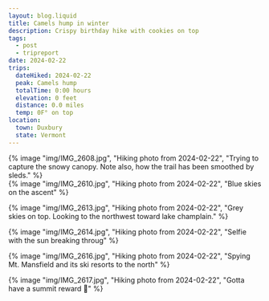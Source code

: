 ```yaml
---
layout: blog.liquid
title: Camels hump in winter 
description: Crispy birthday hike with cookies on top
tags: 
  - post
  - tripreport
date: 2024-02-22
trips:
  dateHiked: 2024-02-22
  peak: Camels hump
  totalTime: 0:00 hours
  elevation: 0 feet
  distance: 0.0 miles
  temp: 0F° on top
location: 
  town: Duxbury
  state: Vermont
---
```



<div class="grid bleed">
  {% image "img/IMG_2608.jpg", "Hiking photo from 2024-02-22", "Trying to capture the snowy canopy. Note also, how the trail has been smoothed by sleds." %}
</div>
{% image "img/IMG_2610.jpg", "Hiking photo from 2024-02-22", "Blue skies on the ascent" %}

{% image "img/IMG_2613.jpg", "Hiking photo from 2024-02-22", "Grey skies on top. Looking to the northwest toward lake champlain." %}

{% image "img/IMG_2614.jpg", "Hiking photo from 2024-02-22", "Selfie with the sun breaking throug" %}

{% image "img/IMG_2616.jpg", "Hiking photo from 2024-02-22", "Spying Mt. Mansfield and its ski resorts to the north" %}

{% image "img/IMG_2617.jpg", "Hiking photo from 2024-02-22", "Gotta have a summit reward 🎂" %}
